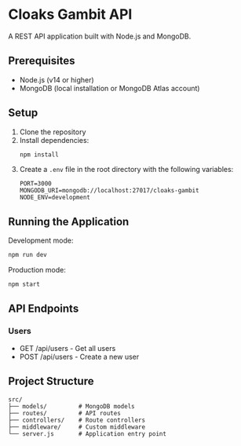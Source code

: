 # Cloaks Gambit API

A REST API application built with Node.js and MongoDB.

## Prerequisites

- Node.js (v14 or higher)
- MongoDB (local installation or MongoDB Atlas account)

## Setup

1. Clone the repository
2. Install dependencies:
   ```bash
   npm install
   ```
3. Create a `.env` file in the root directory with the following variables:
   ```
   PORT=3000
   MONGODB_URI=mongodb://localhost:27017/cloaks-gambit
   NODE_ENV=development
   ```

## Running the Application

Development mode:
```bash
npm run dev
```

Production mode:
```bash
npm start
```

## API Endpoints

### Users
- GET /api/users - Get all users
- POST /api/users - Create a new user

## Project Structure

```
src/
├── models/         # MongoDB models
├── routes/         # API routes
├── controllers/    # Route controllers
├── middleware/     # Custom middleware
└── server.js       # Application entry point
```
